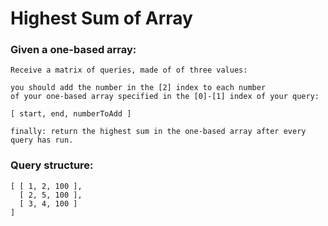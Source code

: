 # Highest Sum of Array

### Given a one-based array:
    Receive a matrix of queries, made of of three values:
    
    you should add the number in the [2] index to each number
    of your one-based array specified in the [0]-[1] index of your query:

    [ start, end, numberToAdd ]

    finally: return the highest sum in the one-based array after every query has run.

### Query structure: 
    [ [ 1, 2, 100 ],
      [ 2, 5, 100 ],
      [ 3, 4, 100 ]
    ]

